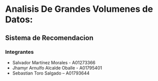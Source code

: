 # Analisis De Grandes Volumenes de Datos:
## Sistema de Recomendacion
### Integrantes
- Salvador Martínez Morales - A01273366
- Jhamyr Arnulfo Alcalde Oballe - A01795401
- Sebastian Toro Salgado – A01793644
